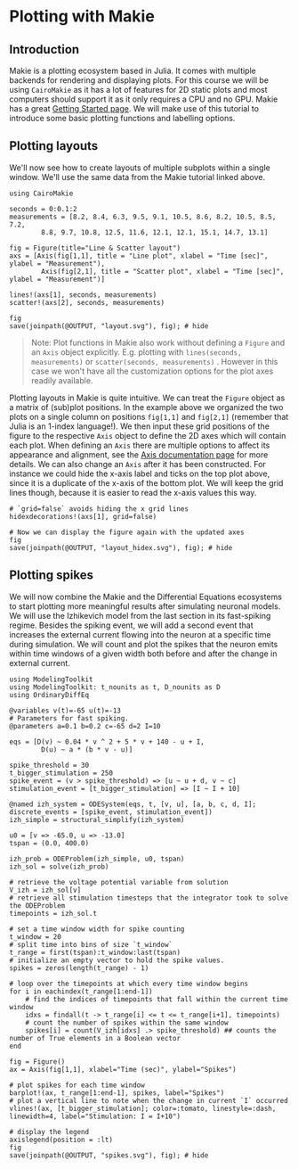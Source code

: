 <!--This file was generated, do not modify it.-->
# Plotting with Makie

## Introduction
Makie is a plotting ecosystem based in Julia. It comes with multiple backends for rendering and displaying plots. For this course we will be using `CairoMakie` as it has a lot of features for 2D static plots and most computers should support it as it only requires a CPU and no GPU.
Makie has a great [Getting Started page](https://docs.makie.org/stable/tutorials/getting-started). We will make use of this tutorial to introduce some basic plotting functions and labelling options.

## Plotting layouts
We'll now see how to create layouts of multiple subplots within a single window. We'll use the same data from the Makie tutorial linked above.

````julia:ex1
using CairoMakie

seconds = 0:0.1:2
measurements = [8.2, 8.4, 6.3, 9.5, 9.1, 10.5, 8.6, 8.2, 10.5, 8.5, 7.2,
        8.8, 9.7, 10.8, 12.5, 11.6, 12.1, 12.1, 15.1, 14.7, 13.1]

fig = Figure(title="Line & Scatter layout")
axs = [Axis(fig[1,1], title = "Line plot", xlabel = "Time [sec]", ylabel = "Measurement"),
        Axis(fig[2,1], title = "Scatter plot", xlabel = "Time [sec]", ylabel = "Measurement")]

lines!(axs[1], seconds, measurements)
scatter!(axs[2], seconds, measurements)

fig
save(joinpath(@OUTPUT, "layout.svg"), fig); # hide
````

> Note: Plot functions in Makie also work without defining a `Figure` and an `Axis` object explicitly.
> E.g. plotting with `lines(seconds, measurements)` or `scatter(seconds, measurements)` .
> However in this case we won't have all the customization options for the plot axes readily available.

Plotting layouts in Makie is quite intuitive. We can treat the `Figure` object as a matrix of (sub)plot positions. In the example above we organized the two plots on a single column on positions `fig[1,1]` and `fig[2,1]` (remember that Julia is an 1-index language!).
We then input these grid positions of the figure to the respective `Axis` object to define the 2D axes which will contain each plot.
When defining an `Axis` there are multiple options to affect its appearance and alignment, see the [Axis documentation page](https://docs.makie.org/v0.21/reference/blocks/axis) for more details.
We can also change an `Axis` after it has been constructed. For instance we could hide the x-axis label and ticks on the top plot above, since it is a duplicate of the x-axis of the bottom plot. We will keep the grid lines though, because it is easier to read the x-axis values this way.

````julia:ex2
# `grid=false` avoids hiding the x grid lines
hidexdecorations!(axs[1], grid=false)

# Now we can display the figure again with the updated axes
fig
save(joinpath(@OUTPUT, "layout_hidex.svg"), fig); # hide
````

## Plotting spikes

We will now combine the Makie and the Differential Equations ecosystems to start plotting more meaningful results after simulating neuronal models.
We will use the Izhikevich model from the last section in its fast-spiking regime. Besides the spiking event, we will add a second event that increases the external current flowing into the neuron at a specific time during simulation.
We will count and plot the spikes that the neuron emits within time windows of a given width both before and after the change in external current.

````julia:ex3
using ModelingToolkit
using ModelingToolkit: t_nounits as t, D_nounits as D
using OrdinaryDiffEq

@variables v(t)=-65 u(t)=-13
# Parameters for fast spiking.
@parameters a=0.1 b=0.2 c=-65 d=2 I=10

eqs = [D(v) ~ 0.04 * v ^ 2 + 5 * v + 140 - u + I,
        D(u) ~ a * (b * v - u)]

spike_threshold = 30
t_bigger_stimulation = 250
spike_event = (v > spike_threshold) => [u ~ u + d, v ~ c]
stimulation_event = [t_bigger_stimulation] => [I ~ I + 10]

@named izh_system = ODESystem(eqs, t, [v, u], [a, b, c, d, I]; discrete_events = [spike_event, stimulation_event])
izh_simple = structural_simplify(izh_system)

u0 = [v => -65.0, u => -13.0]
tspan = (0.0, 400.0)

izh_prob = ODEProblem(izh_simple, u0, tspan)
izh_sol = solve(izh_prob)

# retrieve the voltage potential variable from solution
V_izh = izh_sol[v]
# retrieve all stimulation timesteps that the integrator took to solve the ODEProblem
timepoints = izh_sol.t

# set a time window width for spike counting
t_window = 20
# split time into bins of size `t_window`
t_range = first(tspan):t_window:last(tspan)
# initialize an empty vector to hold the spike values.
spikes = zeros(length(t_range) - 1)

# loop over the timepoints at which every time window begins
for i in eachindex(t_range[1:end-1])
    # find the indices of timepoints that fall within the current time window
    idxs = findall(t -> t_range[i] <= t <= t_range[i+1], timepoints)
    # count the number of spikes within the same window
    spikes[i] = count(V_izh[idxs] .> spike_threshold) ## counts the number of True elements in a Boolean vector
end

fig = Figure()
ax = Axis(fig[1,1], xlabel="Time (sec)", ylabel="Spikes")

# plot spikes for each time window
barplot!(ax, t_range[1:end-1], spikes, label="Spikes")
# plot a vertical line to note when the change in current `I` occurred
vlines!(ax, [t_bigger_stimulation]; color=:tomato, linestyle=:dash, linewidth=4, label="Stimulation: I = I+10")

# display the legend
axislegend(position = :lt)
fig
save(joinpath(@OUTPUT, "spikes.svg"), fig); # hide
````

